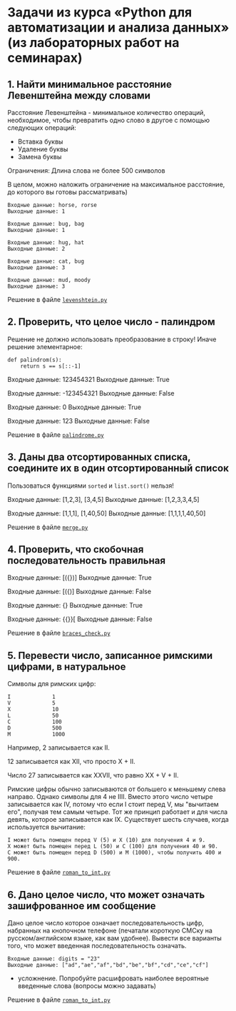 # Задачи из курса «Python для автоматизации и анализа данных» (из лабораторных работ на семинарах)

## 1. Найти минимальное расстояние Левенштейна между словами

Расстояние Левенштейна - минимальное количество операций, необходимое, чтобы превратить одно слово в другое с помощью следующих операций:

* Вставка буквы
* Удаление буквы
* Замена буквы

Ограничения: Длина слова не более 500 символов

В целом, можно наложить ограничение на максимальное расстояние, до которого вы готовы рассматривать)


    Входные данные: horse, rorse
    Выходные данные: 1

    Входные данные: bug, bag
    Выходные данные: 1
    
    Входные данные: hug, hat
    Выходные данные: 2
    
    Входные данные: cat, bug
    Выходные данные: 3
    
    Входные данные: mud, moody
    Выходные данные: 3
Решение в файле [`levenshtein.py`](./levenstein.py)

## 2. Проверить, что целое число - палиндром 
Решение не должно использовать преобразование в строку! Иначе решение элементарное:
```
def palindrom(s):
    return s == s[::-1]
```

Входные данные: 123454321
Выходные данные: True

Входные данные: -123454321
Выходные данные: False

Входные данные: 0
Выходные данные: True

Входные данные: 123
Выходные данные: False

Решение в файле [`palindrome.py`](./palindrome.py)

## 3. Даны два отсортированных списка, соедините их в один отсортированный список

Пользоваться функциями `sorted` и `list.sort()` нельзя!

Входные данные: [1,2,3], [3,4,5]
Выходные данные: [1,2,3,3,4,5]

Входные данные: [1,1,1], [1,40,50]
Выходные данные: [1,1,1,1,40,50]

Решение в файле [`merge.py`](./merge.py)

## 4. Проверить, что скобочная последовательность правильная
Входные данные: [({})]
Выходные данные: True

Входные данные: [({)]
Выходные данные: False

Входные данные: {}
Выходные данные: True

Входные данные: {{}}[
Выходные данные: False

Решение в файле [`braces_check.py`](./braces_check.py)

## 5. Перевести число, записанное римскими цифрами, в натуральное

Символы для римских цифр:

    I             1
    V             5
    X             10
    L             50
    C             100
    D             500
    M             1000
    
    
Например, 2 записывается как II. 

12 записывается как XII, что просто X + II. 

Число 27 записывается как XXVII, что равно XX + V + II.

Римские цифры обычно записываются от большего к меньшему слева направо. Однако символы для 4 не IIII. Вместо этого число четыре записывается как IV, потому что если I стоит перед V, мы "вычитаем его", получая тем самым четыре. Тот же принцип работает и для числа девять, которое записывается как IX. Существует шесть случаев, когда используется вычитание:

    I может быть помещен перед V (5) и X (10) для получения 4 и 9.
    X может быть помещен перед L (50) и C (100) для получения 40 и 90.
    C может быть помещен перед D (500) и M (1000), чтобы получить 400 и 900.

Решение в файле [`roman_to_int.py`](./roman_to_int.py)

## 6. Дано целое число, что может означать зашифрованное им сообщение

Дано целое число которое означает последовательность цифр, набранных на кнопочном телефоне (печатали короткую СМСку на русском/английском языке, как вам удобнее). Вывести все варианты того, что может введенная последовательность означать.

    Входные данные: digits = "23"
    Выходные данные: ["ad","ae","af","bd","be","bf","cd","ce","cf"]

+ усложнение. Попробуйте расшифровать наиболее вероятные введенные слова (вопросы можно задавать)

Решение в файле [`roman_to_int.py`](./roman_to_int.py)